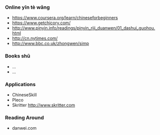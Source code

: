 ### Online yīn tè wǎng

- https://www.coursera.org/learn/chineseforbeginners
- https://www.getchicory.com/
- http://www.pinyin.info/readings/pinyin_riji_duanwen/01_dashui_guohou.html
- http://cn.nytimes.com/
- http://www.bbc.co.uk/zhongwen/simp

### Books shū

- ...
- ...

### Applications

- ChineseSkill
- Pleco
- Skritter http://www.skritter.com

### Reading Around

- danwei.com
